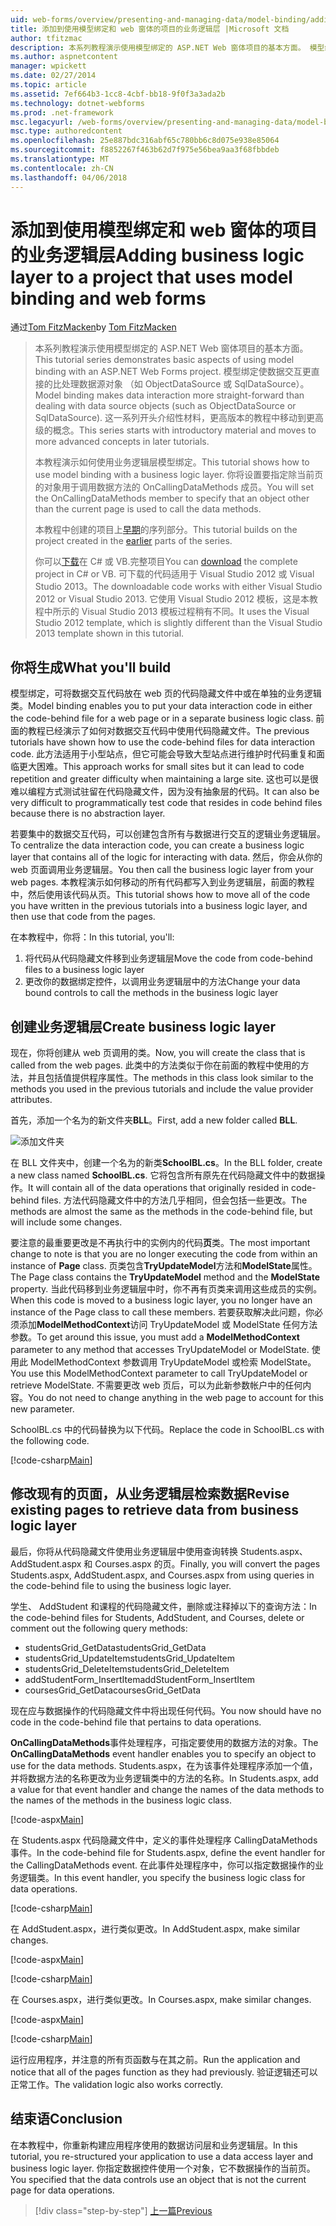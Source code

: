 ```yaml
---
uid: web-forms/overview/presenting-and-managing-data/model-binding/adding-business-logic-layer
title: 添加到使用模型绑定和 web 窗体的项目的业务逻辑层 |Microsoft 文档
author: tfitzmac
description: 本系列教程演示使用模型绑定的 ASP.NET Web 窗体项目的基本方面。 模型绑定使数据交互详细直接-...
ms.author: aspnetcontent
manager: wpickett
ms.date: 02/27/2014
ms.topic: article
ms.assetid: 7ef664b3-1cc8-4cbf-bb18-9f0f3a3ada2b
ms.technology: dotnet-webforms
ms.prod: .net-framework
msc.legacyurl: /web-forms/overview/presenting-and-managing-data/model-binding/adding-business-logic-layer
msc.type: authoredcontent
ms.openlocfilehash: 25e887bdc316abf65c780bb6c8d075e938e85064
ms.sourcegitcommit: f8852267f463b62d7f975e56bea9aa3f68fbbdeb
ms.translationtype: MT
ms.contentlocale: zh-CN
ms.lasthandoff: 04/06/2018
---
```

<a name="adding-business-logic-layer-to-a-project-that-uses-model-binding-and-web-forms"></a><span data-ttu-id="c0682-104">添加到使用模型绑定和 web 窗体的项目的业务逻辑层</span><span class="sxs-lookup"><span data-stu-id="c0682-104">Adding business logic layer to a project that uses model binding and web forms</span></span>
====================
<span data-ttu-id="c0682-105">通过[Tom FitzMacken](https://github.com/tfitzmac)</span><span class="sxs-lookup"><span data-stu-id="c0682-105">by [Tom FitzMacken](https://github.com/tfitzmac)</span></span>

> <span data-ttu-id="c0682-106">本系列教程演示使用模型绑定的 ASP.NET Web 窗体项目的基本方面。</span><span class="sxs-lookup"><span data-stu-id="c0682-106">This tutorial series demonstrates basic aspects of using model binding with an ASP.NET Web Forms project.</span></span> <span data-ttu-id="c0682-107">模型绑定使数据交互更直接的比处理数据源对象 （如 ObjectDataSource 或 SqlDataSource）。</span><span class="sxs-lookup"><span data-stu-id="c0682-107">Model binding makes data interaction more straight-forward than dealing with data source objects (such as ObjectDataSource or SqlDataSource).</span></span> <span data-ttu-id="c0682-108">这一系列开头介绍性材料，更高版本的教程中移动到更高级的概念。</span><span class="sxs-lookup"><span data-stu-id="c0682-108">This series starts with introductory material and moves to more advanced concepts in later tutorials.</span></span>
> 
> <span data-ttu-id="c0682-109">本教程演示如何使用业务逻辑层模型绑定。</span><span class="sxs-lookup"><span data-stu-id="c0682-109">This tutorial shows how to use model binding with a business logic layer.</span></span> <span data-ttu-id="c0682-110">你将设置要指定除当前页的对象用于调用数据方法的 OnCallingDataMethods 成员。</span><span class="sxs-lookup"><span data-stu-id="c0682-110">You will set the OnCallingDataMethods member to specify that an object other than the current page is used to call the data methods.</span></span>
> 
> <span data-ttu-id="c0682-111">本教程中创建的项目上[早期](retrieving-data.md)的序列部分。</span><span class="sxs-lookup"><span data-stu-id="c0682-111">This tutorial builds on the project created in the [earlier](retrieving-data.md) parts of the series.</span></span>
> 
> <span data-ttu-id="c0682-112">你可以[下载](https://go.microsoft.com/fwlink/?LinkId=286116)在 C# 或 VB.完整项目</span><span class="sxs-lookup"><span data-stu-id="c0682-112">You can [download](https://go.microsoft.com/fwlink/?LinkId=286116) the complete project in C# or VB.</span></span> <span data-ttu-id="c0682-113">可下载的代码适用于 Visual Studio 2012 或 Visual Studio 2013。</span><span class="sxs-lookup"><span data-stu-id="c0682-113">The downloadable code works with either Visual Studio 2012 or Visual Studio 2013.</span></span> <span data-ttu-id="c0682-114">它使用 Visual Studio 2012 模板，这是本教程中所示的 Visual Studio 2013 模板过程稍有不同。</span><span class="sxs-lookup"><span data-stu-id="c0682-114">It uses the Visual Studio 2012 template, which is slightly different than the Visual Studio 2013 template shown in this tutorial.</span></span>


## <a name="what-youll-build"></a><span data-ttu-id="c0682-115">你将生成</span><span class="sxs-lookup"><span data-stu-id="c0682-115">What you'll build</span></span>

<span data-ttu-id="c0682-116">模型绑定，可将数据交互代码放在 web 页的代码隐藏文件中或在单独的业务逻辑类。</span><span class="sxs-lookup"><span data-stu-id="c0682-116">Model binding enables you to put your data interaction code in either the code-behind file for a web page or in a separate business logic class.</span></span> <span data-ttu-id="c0682-117">前面的教程已经演示了如何对数据交互代码中使用代码隐藏文件。</span><span class="sxs-lookup"><span data-stu-id="c0682-117">The previous tutorials have shown how to use the code-behind files for data interaction code.</span></span> <span data-ttu-id="c0682-118">此方法适用于小型站点，但它可能会导致大型站点进行维护时代码重复和面临更大困难。</span><span class="sxs-lookup"><span data-stu-id="c0682-118">This approach works for small sites but it can lead to code repetition and greater difficulty when maintaining a large site.</span></span> <span data-ttu-id="c0682-119">这也可以是很难以编程方式测试驻留在代码隐藏文件，因为没有抽象层的代码。</span><span class="sxs-lookup"><span data-stu-id="c0682-119">It can also be very difficult to programmatically test code that resides in code behind files because there is no abstraction layer.</span></span>

<span data-ttu-id="c0682-120">若要集中的数据交互代码，可以创建包含所有与数据进行交互的逻辑业务逻辑层。</span><span class="sxs-lookup"><span data-stu-id="c0682-120">To centralize the data interaction code, you can create a business logic layer that contains all of the logic for interacting with data.</span></span> <span data-ttu-id="c0682-121">然后，你会从你的 web 页面调用业务逻辑层。</span><span class="sxs-lookup"><span data-stu-id="c0682-121">You then call the business logic layer from your web pages.</span></span> <span data-ttu-id="c0682-122">本教程演示如何移动的所有代码都写入到业务逻辑层，前面的教程中，然后使用该代码从页。</span><span class="sxs-lookup"><span data-stu-id="c0682-122">This tutorial shows how to move all of the code you have written in the previous tutorials into a business logic layer, and then use that code from the pages.</span></span>

<span data-ttu-id="c0682-123">在本教程中，你将：</span><span class="sxs-lookup"><span data-stu-id="c0682-123">In this tutorial, you'll:</span></span>

1. <span data-ttu-id="c0682-124">将代码从代码隐藏文件移到业务逻辑层</span><span class="sxs-lookup"><span data-stu-id="c0682-124">Move the code from code-behind files to a business logic layer</span></span>
2. <span data-ttu-id="c0682-125">更改你的数据绑定控件，以调用业务逻辑层中的方法</span><span class="sxs-lookup"><span data-stu-id="c0682-125">Change your data bound controls to call the methods in the business logic layer</span></span>

## <a name="create-business-logic-layer"></a><span data-ttu-id="c0682-126">创建业务逻辑层</span><span class="sxs-lookup"><span data-stu-id="c0682-126">Create business logic layer</span></span>

<span data-ttu-id="c0682-127">现在，你将创建从 web 页调用的类。</span><span class="sxs-lookup"><span data-stu-id="c0682-127">Now, you will create the class that is called from the web pages.</span></span> <span data-ttu-id="c0682-128">此类中的方法类似于你在前面的教程中使用的方法，并且包括值提供程序属性。</span><span class="sxs-lookup"><span data-stu-id="c0682-128">The methods in this class look similar to the methods you used in the previous tutorials and include the value provider attributes.</span></span>

<span data-ttu-id="c0682-129">首先，添加一个名为的新文件夹**BLL**。</span><span class="sxs-lookup"><span data-stu-id="c0682-129">First, add a new folder called **BLL**.</span></span>

![添加文件夹](adding-business-logic-layer/_static/image1.png)

<span data-ttu-id="c0682-131">在 BLL 文件夹中，创建一个名为的新类**SchoolBL.cs**。</span><span class="sxs-lookup"><span data-stu-id="c0682-131">In the BLL folder, create a new class named **SchoolBL.cs**.</span></span> <span data-ttu-id="c0682-132">它将包含所有原先在代码隐藏文件中的数据操作。</span><span class="sxs-lookup"><span data-stu-id="c0682-132">It will contain all of the data operations that originally resided in code-behind files.</span></span> <span data-ttu-id="c0682-133">方法代码隐藏文件中的方法几乎相同，但会包括一些更改。</span><span class="sxs-lookup"><span data-stu-id="c0682-133">The methods are almost the same as the methods in the code-behind file, but will include some changes.</span></span>

<span data-ttu-id="c0682-134">要注意的最重要更改是不再执行中的实例内的代码**页**类。</span><span class="sxs-lookup"><span data-stu-id="c0682-134">The most important change to note is that you are no longer executing the code from within an instance of **Page** class.</span></span> <span data-ttu-id="c0682-135">页类包含**TryUpdateModel**方法和**ModelState**属性。</span><span class="sxs-lookup"><span data-stu-id="c0682-135">The Page class contains the **TryUpdateModel** method and the **ModelState** property.</span></span> <span data-ttu-id="c0682-136">当此代码移到业务逻辑层中时，你不再有页类来调用这些成员的实例。</span><span class="sxs-lookup"><span data-stu-id="c0682-136">When this code is moved to a business logic layer, you no longer have an instance of the Page class to call these members.</span></span> <span data-ttu-id="c0682-137">若要获取解决此问题，你必须添加**ModelMethodContext**访问 TryUpdateModel 或 ModelState 任何方法参数。</span><span class="sxs-lookup"><span data-stu-id="c0682-137">To get around this issue, you must add a **ModelMethodContext** parameter to any method that accesses TryUpdateModel or ModelState.</span></span> <span data-ttu-id="c0682-138">使用此 ModelMethodContext 参数调用 TryUpdateModel 或检索 ModelState。</span><span class="sxs-lookup"><span data-stu-id="c0682-138">You use this ModelMethodContext parameter to call TryUpdateModel or retrieve ModelState.</span></span> <span data-ttu-id="c0682-139">不需要更改 web 页后，可以为此新参数帐户中的任何内容。</span><span class="sxs-lookup"><span data-stu-id="c0682-139">You do not need to change anything in the web page to account for this new parameter.</span></span>

<span data-ttu-id="c0682-140">SchoolBL.cs 中的代码替换为以下代码。</span><span class="sxs-lookup"><span data-stu-id="c0682-140">Replace the code in SchoolBL.cs with the following code.</span></span>

[!code-csharp[Main](adding-business-logic-layer/samples/sample1.cs)]

## <a name="revise-existing-pages-to-retrieve-data-from-business-logic-layer"></a><span data-ttu-id="c0682-141">修改现有的页面，从业务逻辑层检索数据</span><span class="sxs-lookup"><span data-stu-id="c0682-141">Revise existing pages to retrieve data from business logic layer</span></span>

<span data-ttu-id="c0682-142">最后，你将从代码隐藏文件使用业务逻辑层中使用查询转换 Students.aspx、 AddStudent.aspx 和 Courses.aspx 的页。</span><span class="sxs-lookup"><span data-stu-id="c0682-142">Finally, you will convert the pages Students.aspx, AddStudent.aspx, and Courses.aspx from using queries in the code-behind file to using the business logic layer.</span></span>

<span data-ttu-id="c0682-143">学生、 AddStudent 和课程的代码隐藏文件，删除或注释掉以下的查询方法：</span><span class="sxs-lookup"><span data-stu-id="c0682-143">In the code-behind files for Students, AddStudent, and Courses, delete or comment out the following query methods:</span></span>

- <span data-ttu-id="c0682-144">studentsGrid\_GetData</span><span class="sxs-lookup"><span data-stu-id="c0682-144">studentsGrid\_GetData</span></span>
- <span data-ttu-id="c0682-145">studentsGrid\_UpdateItem</span><span class="sxs-lookup"><span data-stu-id="c0682-145">studentsGrid\_UpdateItem</span></span>
- <span data-ttu-id="c0682-146">studentsGrid\_DeleteItem</span><span class="sxs-lookup"><span data-stu-id="c0682-146">studentsGrid\_DeleteItem</span></span>
- <span data-ttu-id="c0682-147">addStudentForm\_InsertItem</span><span class="sxs-lookup"><span data-stu-id="c0682-147">addStudentForm\_InsertItem</span></span>
- <span data-ttu-id="c0682-148">coursesGrid\_GetData</span><span class="sxs-lookup"><span data-stu-id="c0682-148">coursesGrid\_GetData</span></span>

<span data-ttu-id="c0682-149">现在应与数据操作的代码隐藏文件中将出现任何代码。</span><span class="sxs-lookup"><span data-stu-id="c0682-149">You now should have no code in the code-behind file that pertains to data operations.</span></span>

<span data-ttu-id="c0682-150">**OnCallingDataMethods**事件处理程序，可指定要使用的数据方法的对象。</span><span class="sxs-lookup"><span data-stu-id="c0682-150">The **OnCallingDataMethods** event handler enables you to specify an object to use for the data methods.</span></span> <span data-ttu-id="c0682-151">Students.aspx，在为该事件处理程序添加一个值，并将数据方法的名称更改为业务逻辑类中的方法的名称。</span><span class="sxs-lookup"><span data-stu-id="c0682-151">In Students.aspx, add a value for that event handler and change the names of the data methods to the names of the methods in the business logic class.</span></span>

[!code-aspx[Main](adding-business-logic-layer/samples/sample2.aspx?highlight=3-4,8)]

<span data-ttu-id="c0682-152">在 Students.aspx 代码隐藏文件中，定义的事件处理程序 CallingDataMethods 事件。</span><span class="sxs-lookup"><span data-stu-id="c0682-152">In the code-behind file for Students.aspx, define the event handler for the CallingDataMethods event.</span></span> <span data-ttu-id="c0682-153">在此事件处理程序中，你可以指定数据操作的业务逻辑类。</span><span class="sxs-lookup"><span data-stu-id="c0682-153">In this event handler, you specify the business logic class for data operations.</span></span>

[!code-csharp[Main](adding-business-logic-layer/samples/sample3.cs)]

<span data-ttu-id="c0682-154">在 AddStudent.aspx，进行类似更改。</span><span class="sxs-lookup"><span data-stu-id="c0682-154">In AddStudent.aspx, make similar changes.</span></span>

[!code-aspx[Main](adding-business-logic-layer/samples/sample4.aspx?highlight=3-4)]

[!code-csharp[Main](adding-business-logic-layer/samples/sample5.cs)]

<span data-ttu-id="c0682-155">在 Courses.aspx，进行类似更改。</span><span class="sxs-lookup"><span data-stu-id="c0682-155">In Courses.aspx, make similar changes.</span></span>

[!code-aspx[Main](adding-business-logic-layer/samples/sample6.aspx?highlight=3-4)]

[!code-csharp[Main](adding-business-logic-layer/samples/sample7.cs)]

<span data-ttu-id="c0682-156">运行应用程序，并注意的所有页函数与在其之前。</span><span class="sxs-lookup"><span data-stu-id="c0682-156">Run the application and notice that all of the pages function as they had previously.</span></span> <span data-ttu-id="c0682-157">验证逻辑还可以正常工作。</span><span class="sxs-lookup"><span data-stu-id="c0682-157">The validation logic also works correctly.</span></span>

## <a name="conclusion"></a><span data-ttu-id="c0682-158">结束语</span><span class="sxs-lookup"><span data-stu-id="c0682-158">Conclusion</span></span>

<span data-ttu-id="c0682-159">在本教程中，你重新构建应用程序使用的数据访问层和业务逻辑层。</span><span class="sxs-lookup"><span data-stu-id="c0682-159">In this tutorial, you re-structured your application to use a data access layer and business logic layer.</span></span> <span data-ttu-id="c0682-160">你指定数据控件使用一个对象，它不数据操作的当前页。</span><span class="sxs-lookup"><span data-stu-id="c0682-160">You specified that the data controls use an object that is not the current page for data operations.</span></span>

> [!div class="step-by-step"]
> [<span data-ttu-id="c0682-161">上一篇</span><span class="sxs-lookup"><span data-stu-id="c0682-161">Previous</span></span>](using-query-string-values-to-retrieve-data.md)
